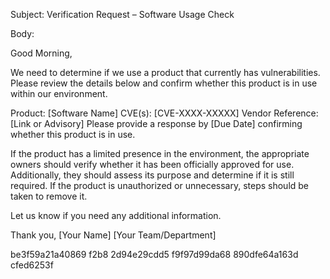 Subject: Verification Request – Software Usage Check

Body:

Good Morning,

We need to determine if we use a product that currently has vulnerabilities. Please review the details below and confirm whether this product is in use within our environment.

Product: [Software Name]
CVE(s): [CVE-XXXX-XXXXX]
Vendor Reference: [Link or Advisory]
Please provide a response by [Due Date] confirming whether this product is in use.

If the product has a limited presence in the environment, the appropriate owners should verify whether it has been officially approved for use. Additionally, they should assess its purpose and determine if it is still required. If the product is unauthorized or unnecessary, steps should be taken to remove it.

Let us know if you need any additional information.

Thank you,
[Your Name]
[Your Team/Department]

be3f59a21a40869 f2b8 2d94e29cdd5 f9f97d99da68 890dfe64a163d cfed6253f
